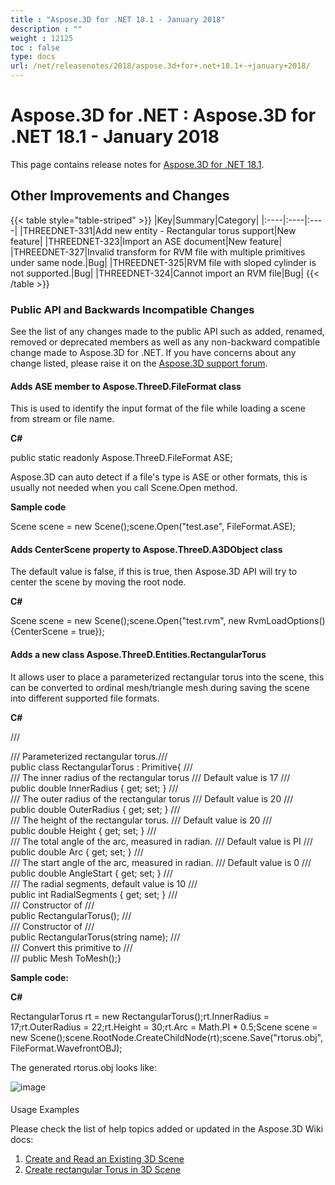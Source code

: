 ```yaml
---
title : "Aspose.3D for .NET 18.1 - January 2018" 
description : "" 
weight : 12125 
toc : false
type: docs
url: /net/releasenotes/2018/aspose.3d+for+.net+18.1+-+january+2018/
---
```


# Aspose.3D for .NET : Aspose.3D for .NET 18.1 - January 2018


This page contains release notes for [Aspose.3D for .NET 18.1](https://www.nuget.org/packages/Aspose.3D/18.1.0).

## Other Improvements and Changes

{{< table style="table-striped" >}}
|Key|Summary|Category|
|:----|:----|:----|
|THREEDNET-331|Add new entity - Rectangular torus support|New feature|
|THREEDNET-323|Import an ASE document|New feature|
|THREEDNET-327|Invalid transform for RVM file with multiple primitives under same node.|Bug|
|THREEDNET-325|RVM file with sloped cylinder is not supported.|Bug|
|THREEDNET-324|Cannot import an RVM file|Bug|
{{< /table >}}

### Public API and Backwards Incompatible Changes

See the list of any changes made to the public API such as added, renamed, removed or deprecated members as well as any non-backward compatible change made to Aspose.3D for .NET. If you have concerns about any change listed, please raise it on the [Aspose.3D support forum](http://www.aspose.com/community/forums/aspose.3d-product-family/535/showforum.aspx).

#### Adds ASE member to Aspose.ThreeD.FileFormat class

This is used to identify the input format of the file while loading a scene from stream or file name.

**C#**

public static readonly Aspose.ThreeD.FileFormat ASE;

Aspose.3D can auto detect if a file's type is ASE or other formats, this is usually not needed when you call Scene.Open method.

**Sample code**

Scene scene = new Scene();scene.Open("test.ase", FileFormat.ASE);

#### Adds CenterScene property to Aspose.ThreeD.A3DObject class

The default value is false, if this is true, then Aspose.3D API will try to center the scene by moving the root node.

**C#**

Scene scene = new Scene();scene.Open("test.rvm", new RvmLoadOptions() {CenterScene = true});

#### Adds a new class Aspose.ThreeD.Entities.RectangularTorus

It allows user to place a parameterized rectangular torus into the scene, this can be converted to ordinal mesh/triangle mesh during saving the scene into different supported file formats.

**C#**

/// <summary>/// Parameterized rectangular torus./// </summary>public class RectangularTorus : Primitive{    /// <summary>    /// The inner radius of the rectangular torus    /// Default value is 17    /// </summary>    public double InnerRadius { get; set; }    /// <summary>    /// The outer radius of the rectangular torus    /// Default value is 20    /// </summary>    public double OuterRadius { get; set; }    /// <summary>    /// The height of the rectangular torus.    /// Default value is 20    /// </summary>    public double Height { get; set; }    /// <summary>    /// The total angle of the arc, measured in radian.    /// Default value is PI    /// </summary>    public double Arc { get; set; }    /// <summary>    /// The start angle of the arc, measured in radian.    /// Default value is 0    /// </summary>    public double AngleStart { get; set; }    /// <summary>    /// The radial segments, default value is 10    /// </summary>    public int RadialSegments { get; set; }    /// <summary>    /// Constructor of <see cref="RectangularTorus"/>    /// </summary>    public RectangularTorus();    /// <summary>    /// Constructor of <see cref="RectangularTorus"/>    /// </summary>    public RectangularTorus(string name);    /// <summary>    /// Convert this primitive to <see cref="Mesh"/>    /// </summary>    /// <returns></returns>    public Mesh ToMesh();}

**Sample code:**

**C#**

RectangularTorus rt = new RectangularTorus();rt.InnerRadius = 17;rt.OuterRadius = 22;rt.Height = 30;rt.Arc = Math.PI \* 0.5;Scene scene = new Scene();scene.RootNode.CreateChildNode(rt);scene.Save("rtorus.obj", FileFormat.WavefrontOBJ);

The generated rtorus.obj looks like:

![image](https://docs2.aspose.com/3d/net/attachments/61539005/61767705.png)

####   
Usage Examples

Please check the list of help topics added or updated in the Aspose.3D Wiki docs:

1.  [Create and Read an Existing 3D Scene](https://docs2.aspose.com/3d/net/developerguide/cr-ld-sv/create+and+read+an+existing+3d+scene)
2.  [Create rectangular Torus in 3D Scene](https://docs2.aspose.com/3d/net/developerguide/3dobjects/create+rectangular+torus+in+3d+scene)

